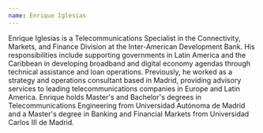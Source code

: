 ```yaml
---
name: Enrique Iglesias
---
```

Enrique Iglesias is a Telecommunications Specialist in the Connectivity, Markets, and Finance Division at the Inter-American Development Bank. His responsibilities include supporting governments in Latin America and the Caribbean in developing broadband and digital economy agendas through technical assistance and loan operations. Previously, he worked as a strategy and operations consultant based in Madrid, providing advisory services to leading telecommunications companies in Europe and Latin America. Enrique holds Master's and Bachelor's degrees in Telecommunications Engineering from Universidad Autónoma de Madrid and a Master's degree in Banking and Financial Markets from Universidad Carlos III de Madrid.

